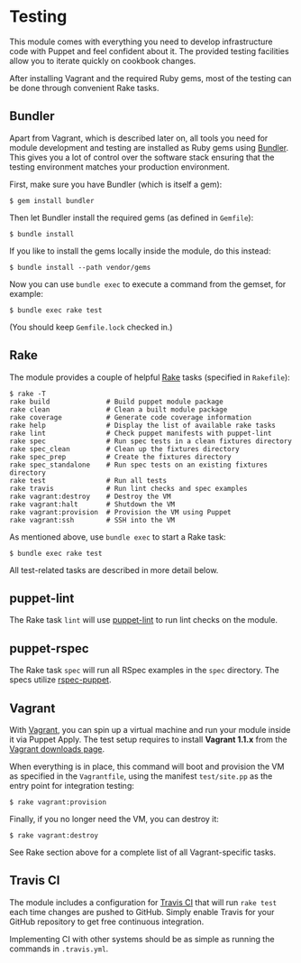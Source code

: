 Testing
=======

This module comes with everything you need to develop infrastructure code with
Puppet and feel confident about it. The provided testing facilities allow you to
iterate quickly on cookbook changes.

After installing Vagrant and the required Ruby gems, most of the testing can be
done through convenient Rake tasks.

## Bundler

Apart from Vagrant, which is described later on, all tools you need for module
development and testing are installed as Ruby gems using [Bundler]. This gives
you a lot of control over the software stack ensuring that the testing
environment matches your production environment.

First, make sure you have Bundler (which is itself a gem):

    $ gem install bundler

Then let Bundler install the required gems (as defined in `Gemfile`):

    $ bundle install

If you like to install the gems locally inside the module, do this instead:

    $ bundle install --path vendor/gems

Now you can use `bundle exec` to execute a command from the gemset, for example:

    $ bundle exec rake test

(You should keep `Gemfile.lock` checked in.)

## Rake

The module provides a couple of helpful [Rake] tasks (specified in `Rakefile`):

    $ rake -T
    rake build              # Build puppet module package
    rake clean              # Clean a built module package
    rake coverage           # Generate code coverage information
    rake help               # Display the list of available rake tasks
    rake lint               # Check puppet manifests with puppet-lint
    rake spec               # Run spec tests in a clean fixtures directory
    rake spec_clean         # Clean up the fixtures directory
    rake spec_prep          # Create the fixtures directory
    rake spec_standalone    # Run spec tests on an existing fixtures directory
    rake test               # Run all tests
    rake travis             # Run lint checks and spec examples
    rake vagrant:destroy    # Destroy the VM
    rake vagrant:halt       # Shutdown the VM
    rake vagrant:provision  # Provision the VM using Puppet
    rake vagrant:ssh        # SSH into the VM

As mentioned above, use `bundle exec` to start a Rake task:

    $ bundle exec rake test

All test-related tasks are described in more detail below.

## puppet-lint

The Rake task `lint` will use [puppet-lint] to run lint checks on the module.

## puppet-rspec

The Rake task `spec` will run all RSpec examples in the `spec` directory. The
specs utilize [rspec-puppet].

## Vagrant

With [Vagrant], you can spin up a virtual machine and run your module inside it
via Puppet Apply. The test setup requires to install **Vagrant 1.1.x** from the
[Vagrant downloads page].

When everything is in place, this command will boot and provision the VM as
specified in the `Vagrantfile`, using the manifest `test/site.pp` as the entry
point for integration testing:

    $ rake vagrant:provision

Finally, if you no longer need the VM, you can destroy it:

    $ rake vagrant:destroy

See Rake section above for a complete list of all Vagrant-specific tasks.

## Travis CI

The module includes a configuration for [Travis CI] that will run `rake test`
each time changes are pushed to GitHub. Simply enable Travis for your GitHub
repository to get free continuous integration.

Implementing CI with other systems should be as simple as running the commands
in `.travis.yml`.


[Bundler]: http://gembundler.com
[Rake]: http://rake.rubyforge.org
[Travis CI]: https://travis-ci.org
[Vagrant downloads page]: http://downloads.vagrantup.com/
[Vagrant]: http://vagrantup.com
[puppet-lint]: http://puppet-lint.com/
[rspec-puppet]: http://rspec-puppet.com/
